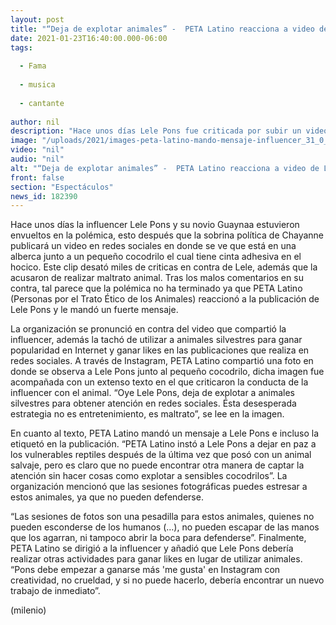 ```yaml
---
layout: post
title: "“Deja de explotar animales” -  PETA Latino reacciona a video de Lele Pons con cocodrilo"
date: 2021-01-23T16:40:00.000-06:00
tags:
  
  - Fama
  
  - musica
  
  - cantante
  
author: nil
description: "Hace unos días Lele Pons fue criticada por subir un video con un pequeño cocodrilo con cinta adhesiva en el hocico, ante esto, PETA Latino le mandó un mensaje. "
image: "/uploads/2021/images-peta-latino-mando-mensaje-influencer_31_0_1045_650.jpg"
video: "nil"
audio: "nil"
alt: "“Deja de explotar animales” -  PETA Latino reacciona a video de Lele Pons con cocodrilo"
front: false
section: "Espectáculos"
news_id: 182390
---
```


Hace unos días la influencer Lele Pons y su novio Guaynaa estuvieron envueltos en la polémica, esto después que la sobrina política de Chayanne publicará un video en redes sociales en donde se ve que está en una alberca junto a un pequeño cocodrilo el cual tiene cinta adhesiva en el hocico. Este clip desató miles de criticas en contra de Lele, además que la acusaron de realizar maltrato animal. Tras los malos comentarios en su contra, tal parece que la polémica no ha terminado ya que PETA Latino (Personas por el Trato Ético de los Animales) reaccionó a la publicación de Lele Pons y le mandó un fuerte mensaje. 

La organización se pronunció en contra del video que compartió la influencer, además la tachó de utilizar a animales silvestres para ganar popularidad en Internet y ganar likes en las publicaciones que realiza en redes sociales. A través de Instagram, PETA Latino compartió una foto en donde se observa a Lele Pons junto al pequeño cocodrilo, dicha imagen fue acompañada con un extenso texto en el que criticaron la conducta de la influencer con el animal. “Oye Lele Pons, deja de explotar a animales silvestres para obtener atención en redes sociales. Ésta desesperada estrategia no es entretenimiento, es maltrato”, se lee en la imagen. 

En cuanto al texto, PETA Latino mandó un mensaje a Lele Pons e incluso la etiquetó en la publicación. “PETA Latino instó a Lele Pons a dejar en paz a los vulnerables reptiles después de la última vez que posó con un animal salvaje, pero es claro que no puede encontrar otra manera de captar la atención sin hacer cosas como explotar a sensibles cocodrilos”. La organización mencionó que las sesiones fotográficas puedes estresar a estos animales, ya que no pueden defenderse. 

“Las sesiones de fotos son una pesadilla para estos animales, quienes no pueden esconderse de los humanos (…), no pueden escapar de las manos que los agarran, ni tampoco abrir la boca para defenderse”. Finalmente, PETA Latino se dirigió a la influencer y añadió que Lele Pons debería realizar otras actividades para ganar likes en lugar de utilizar animales. “Pons debe empezar a ganarse más 'me gusta' en Instagram con creatividad, no crueldad, y si no puede hacerlo, debería encontrar un nuevo trabajo de inmediato”. 

(milenio)